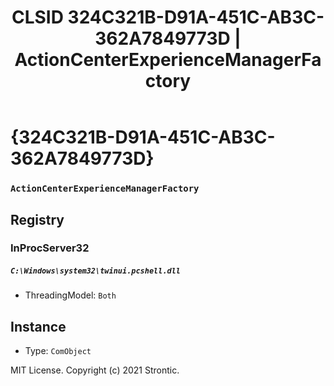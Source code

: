 ﻿---
title: "CLSID 324C321B-D91A-451C-AB3C-362A7849773D | ActionCenterExperienceManagerFactory"
excerpt: What is COM-Object CLSID 324C321B-D91A-451C-AB3C-362A7849773D?
---

# {324C321B-D91A-451C-AB3C-362A7849773D}

### `ActionCenterExperienceManagerFactory`

## Registry


### InProcServer32

##### `C:\Windows\system32\twinui.pcshell.dll`
* ThreadingModel: `Both`

## Instance

* Type: `ComObject`

MIT License. Copyright (c) 2021 Strontic.


